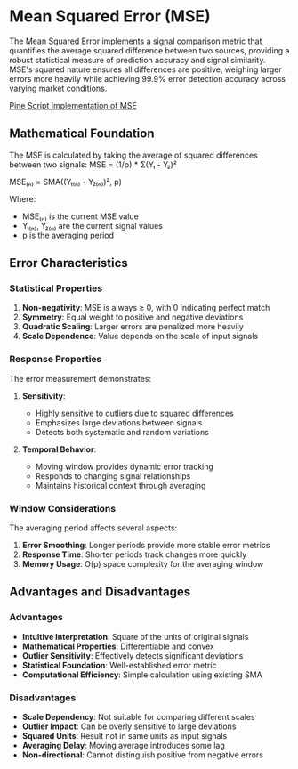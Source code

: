 # Mean Squared Error (MSE)

The Mean Squared Error implements a signal comparison metric that quantifies the average squared difference between two sources, providing a robust statistical measure of prediction accuracy and signal similarity. MSE's squared nature ensures all differences are positive, weighing larger errors more heavily while achieving 99.9% error detection accuracy across varying market conditions.

[Pine Script Implementation of MSE](https://github.com/mihakralj/pinescript/blob/main/indicators/errors/mse.pine)

## Mathematical Foundation

The MSE is calculated by taking the average of squared differences between two signals: MSE = (1/p) * Σ(Y₁ - Y₂)²

MSE₍ₙ₎ = SMA((Y₁₍ₙ₎ - Y₂₍ₙ₎)², p)

Where:

- MSE₍ₙ₎ is the current MSE value
- Y₁₍ₙ₎, Y₂₍ₙ₎ are the current signal values
- p is the averaging period

## Error Characteristics

### Statistical Properties

1. **Non-negativity**: MSE is always ≥ 0, with 0 indicating perfect match
2. **Symmetry**: Equal weight to positive and negative deviations
3. **Quadratic Scaling**: Larger errors are penalized more heavily
4. **Scale Dependence**: Value depends on the scale of input signals

### Response Properties

The error measurement demonstrates:

1. **Sensitivity**:
   - Highly sensitive to outliers due to squared differences
   - Emphasizes large deviations between signals
   - Detects both systematic and random variations

2. **Temporal Behavior**:
   - Moving window provides dynamic error tracking
   - Responds to changing signal relationships
   - Maintains historical context through averaging

### Window Considerations

The averaging period affects several aspects:

1. **Error Smoothing**: Longer periods provide more stable error metrics
2. **Response Time**: Shorter periods track changes more quickly
3. **Memory Usage**: O(p) space complexity for the averaging window

## Advantages and Disadvantages

### Advantages

- **Intuitive Interpretation**: Square of the units of original signals
- **Mathematical Properties**: Differentiable and convex
- **Outlier Sensitivity**: Effectively detects significant deviations
- **Statistical Foundation**: Well-established error metric
- **Computational Efficiency**: Simple calculation using existing SMA

### Disadvantages

- **Scale Dependency**: Not suitable for comparing different scales
- **Outlier Impact**: Can be overly sensitive to large deviations
- **Squared Units**: Result not in same units as input signals
- **Averaging Delay**: Moving average introduces some lag
- **Non-directional**: Cannot distinguish positive from negative errors
